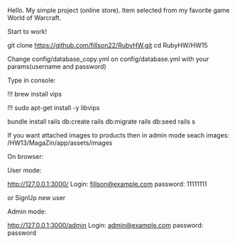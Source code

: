 Hello. My simple project (online store). 
Item selected from my favorite game World of Warcraft.

Start to work!

git clone https://github.com/fillson22/RubyHW.git
cd RubyHW/HW15

Change config/database_copy.yml on config/database.yml with your params(username and password)

Type in console:

!!! brew install vips

!!! sudo apt-get install -y libvips

bundle install
rails db:create
rails db:migrate
rails db:seed
rails s

If you want attached images to products then
in admin mode seach images: /HW13/MagaZin/app/assets/images

On browser:

User mode:

http://127.0.0.1:3000/
Login: fillson@example.com
password: 11111111 

or SignUp new user

Admin mode:

http://127.0.0.1:3000/admin
Login: admin@example.com
password: password

